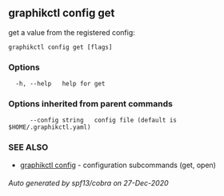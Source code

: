 ## graphikctl config get

get a value from the registered config: 

```
graphikctl config get [flags]
```

### Options

```
  -h, --help   help for get
```

### Options inherited from parent commands

```
      --config string   config file (default is $HOME/.graphikctl.yaml)
```

### SEE ALSO

* [graphikctl config](graphikctl_config.md)	 - configuration subcommands (get, open)

###### Auto generated by spf13/cobra on 27-Dec-2020
